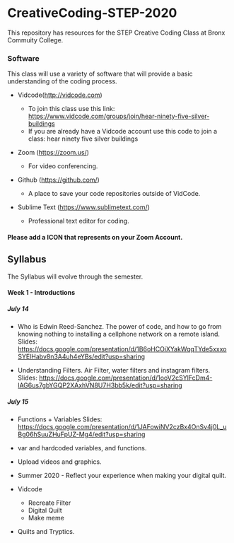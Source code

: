 # CreativeCoding-STEP-2020

This repository has resources for the STEP Creative Coding Class at Bronx Commuity College. 

### Software
This class will use a variety of software that will provide a basic understanding of the coding process.  

- Vidcode(http://vidcode.com) 
  - To join this class use this link: https://www.vidcode.com/groups/join/hear-ninety-five-silver-buildings 
  - If you are already have a Vidcode account use this code to join a class:  hear ninety five silver buildings

- Zoom (https://zoom.us/) 
    - For video conferencing. 

- Github (https://github.com/)
    - A place to save your code repositories outside of VidCode. 

- Sublime Text (https://www.sublimetext.com/)  
  - Professional text editor for coding.   


#### Please add a ICON that represents on your Zoom Account. 

## Syllabus 
The Syllabus will evolve through the semester. 

#### Week 1 - Introductions
##### July 14
- Who is Edwin Reed-Sanchez. The power of code, and how to go from knowing nothing to installing a cellphone network on a remote island. Slides: https://docs.google.com/presentation/d/1B6oHCOiXYakWqqTYde5xxxoSYElHabv8n3A4uh4eYBs/edit?usp=sharing  

- Understanding Filters.  Air Filter, water filters and instagram filters.  Slides: https://docs.google.com/presentation/d/1ooV2cSYlFcDm4-lAG6us7gbYGQP2XAxhVN8U7H3bb5k/edit?usp=sharing

##### July 15
- Functions + Variables
Slides: https://docs.google.com/presentation/d/1JAFowiNV2czBx4OnSv4j0L_uBg06hSuuZHuFpUZ-Mg4/edit?usp=sharing

- var and hardcoded variables, and functions. 

- Upload videos and graphics. 

- Summer 2020 - Reflect your experience when making your digital quilt.  

- Vidcode 
  - Recreate Filter
  - Digital Quilt
  - Make meme

- Quilts and Tryptics. 
